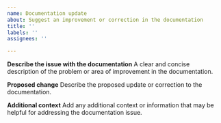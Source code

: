 ```yaml
---
name: Documentation update
about: Suggest an improvement or correction in the documentation
title: ''
labels: ''
assignees: ''

---
```


**Describe the issue with the documentation**
A clear and concise description of the problem or area of improvement in the documentation.

**Proposed change**
Describe the proposed update or correction to the documentation.

**Additional context**
Add any additional context or information that may be helpful for addressing the documentation issue.
